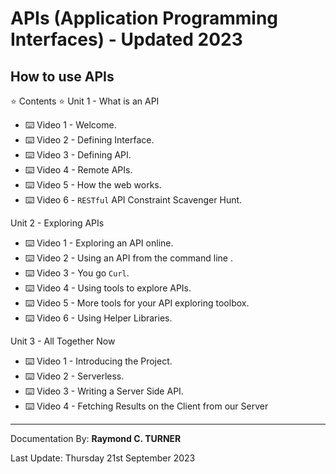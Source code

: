 # APIs (Application Programming Interfaces) - Updated 2023
## How to use APIs

⭐️ Contents ⭐️
Unit 1 - What is an API
* ⌨️ Video 1 - Welcome.
* ⌨️ Video 2 - Defining Interface.
* ⌨️ Video 3 - Defining API.
* ⌨️ Video 4 - Remote APIs.
* ⌨️ Video 5 - How the web works.
* ⌨️ Video 6 - `RESTful` API Constraint Scavenger Hunt.

Unit 2 - Exploring APIs
* ⌨️ Video 1 - Exploring an API online.
* ⌨️ Video 2 - Using an API from the command line .
* ⌨️ Video 3 - You go `Curl`.
* ⌨️ Video 4 - Using tools to explore APIs.
* ⌨️ Video 5 - More tools for your API exploring toolbox.
* ⌨️ Video 6 - Using Helper Libraries.

Unit 3 - All Together Now
* ⌨️ Video 1 - Introducing the Project.
* ⌨️ Video 2 - Serverless.
* ⌨️ Video 3 - Writing a Server Side API.
* ⌨️ Video 4 - Fetching Results on the Client from our Server


---

Documentation By: **Raymond C. TURNER**

Last Update: Thursday 21st September 2023